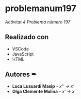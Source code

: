 # problemanum197

_Activitat 4    Problema número 197_

## Realizado con

* VSCode
* JavaScript
* HTML
  
## Autores ✒

* **Luca Lusuardi Masip** - *x'' -> x'*
* **Olga Clemente Molina** - *x' -> x*